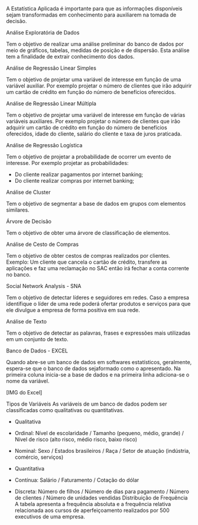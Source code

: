 
A Estatística Aplicada é importante para que as informações disponíveis sejam transformadas em conhecimento para auxiliarem na tomada de decisão.


Análise Exploratória de Dados

Tem o objetivo de realizar uma análise preliminar do banco de dados por meio de gráficos, tabelas, medidas de posição e de dispersão. Esta análise tem a finalidade de extrair conhecimento dos dados.

Análise de Regressão Linear Simples

Tem o objetivo de projetar uma variável de interesse em função de uma variável auxiliar. Por exemplo projetar o número de clientes que irão adquirir um cartão de crédito em função do número de benefícios oferecidos.


Análise de Regressão Linear Múltipla

Tem o objetivo de projetar uma variável de interesse em função de várias variáveis auxiliares.
Por exemplo projetar o número de clientes que irão adquirir um cartão de crédito em função do número de benefícios oferecidos, idade do cliente, salário do cliente e taxa de juros praticada.


Análise de Regressão Logística

Tem o objetivo de projetar a probabilidade de ocorrer um evento de interesse. Por exemplo projetar as probabilidades:
- Do cliente realizar pagamentos por internet banking;
- Do cliente realizar compras por internet banking;


Análise de Cluster

Tem o objetivo de segmentar a base de dados em grupos com elementos similares.


Árvore de Decisão

Tem o objetivo de obter uma árvore de classificação de elementos.


Análise de Cesto de Compras

Tem o objetivo de obter cestos de compras realizados por clientes.
Exemplo: Um cliente que cancela o cartão de crédito, transfere as aplicações e faz uma reclamação no SAC então irá fechar a conta corrente no banco.


Social Network Analysis - SNA

Tem o objetivo de detectar líderes e seguidores em redes.
Caso a empresa identifique o líder de uma rede poderá ofertar produtos e serviços para que ele divulgue a empresa de forma positiva em sua rede.


Análise de Texto

Tem o objetivo de detectar as palavras, frases e expressões mais utilizadas em um conjunto de texto.


Banco de Dados - EXCEL

Quando abre-se um banco de dados em softwares estatísticos, geralmente, espera-se que o banco de dados sejaformado como o apresentado. Na primeira coluna inicia-se a base de dados e na primeira linha adiciona-se o nome da variável.

[IMG do Excel]


Tipos de Variáveis
As variáveis de um banco de dados podem ser classificadas como qualitativas ou quantitativas.
- Qualitativa
- Ordinal: Nível de escolaridade / Tamanho (pequeno, médio, grande) / Nível de risco (alto risco, médio risco, baixo risco)
- Nominal: Sexo / Estados brasileiros / Raça / Setor de atuação (indústria, comércio, serviços)


- Quantitativa
- Contínua: Salário / Faturamento / Cotação do dólar
- Discreta: Número de filhos / Número de dias para pagamento / Número de clientes / Número de unidades
vendidas
Distribuição de Frequência
A tabela apresenta a frequência absoluta e a frequência relativa relacionada aos cursos de aperfeiçoamento
realizados por 500 executivos de uma empresa.